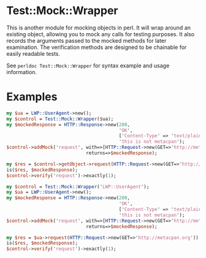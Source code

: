 Test::Mock::Wrapper
===================

This is another module for mocking objects in perl. It will wrap around
an existing object, allowing you to mock any calls for testing purposes.
It also records the arguments passed to the mocked methods for later
examination. The verification methods are designed to be chainable for
easily readable tests.

See `perldoc Test::Mock::Wrapper` for syntax example and usage information.

Examples
==================

```perl
my $ua = LWP::UserAgent->new();
my $control = Test::Mock::Wrapper($ua);
my $mockedResponse = HTTP::Response->new(200, 
                                         'OK', 
                                         ['Content-Type' => 'text/plain'], 
                                         'this is not metacpan');
$control->addMock('request', with=>[HTTP::Request->new(GET=>'http://metacpan.org')], 
                             returns=>$mockedResponse);

my $res = $control->getObject->request(HTTP::Request->new(GET=>'http://metacpan.org'));
is($res, $mockedResponse);
$control->verify('request')->exactly(1);
```

```perl
my $control = Test::Mock::Wrapper('LWP::UserAgent');
my $ua = LWP::UserAgent->new();
my $mockedResponse = HTTP::Response->new(200,
                                         'OK', 
                                         ['Content-Type' => 'text/plain'],
                                         'this is not metacpan');
$control->addMock('request', with=>[HTTP::Request->new(GET=>'http://metacpan.org')], 
                             returns=>$mockedResponse);

my $res = $ua->request(HTTP::Request->new(GET=>'http://metacpan.org'));
is($res, $mockedResponse);
$control->verify('request')->exactly(1);
